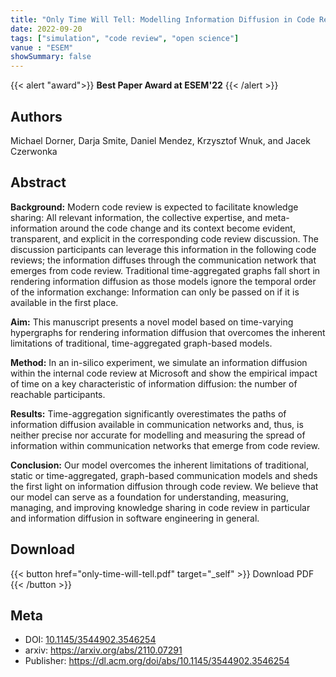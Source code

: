```yaml
---
title: "Only Time Will Tell: Modelling Information Diffusion in Code Review with Time-Varying Hypergraphs"
date: 2022-09-20
tags: ["simulation", "code review", "open science"]
vanue : "ESEM"
showSummary: false
---
```


{{< alert "award">}}
**Best Paper Award at ESEM'22**
{{< /alert >}}

## Authors

Michael Dorner, Darja Smite, Daniel Mendez, Krzysztof Wnuk, and Jacek Czerwonka

## Abstract

**Background:** Modern code review is expected to facilitate knowledge sharing: All relevant information, the collective expertise, and meta-information around the code change and its context become evident, transparent, and explicit in the corresponding code review discussion. The discussion participants can leverage this information in the following code reviews; the information diffuses through the communication network that emerges from code review. Traditional time-aggregated graphs fall short in rendering information diffusion as those models ignore the temporal order of the information exchange: Information can only be passed on if it is available in the first place.

**Aim:** This manuscript presents a novel model based on time-varying hypergraphs for rendering information diffusion that overcomes the inherent limitations of traditional, time-aggregated graph-based models.

**Method:** In an in-silico experiment, we simulate an information diffusion within the internal code review at Microsoft and show the empirical impact of time on a key characteristic of information diffusion: the number of reachable participants.

**Results:** Time-aggregation significantly overestimates the paths of information diffusion available in communication networks and, thus, is neither precise nor accurate for modelling and measuring the spread of information within communication networks that emerge from code review.

**Conclusion:** Our model overcomes the inherent limitations of traditional, static or time-aggregated, graph-based communication models and sheds the first light on information diffusion through code review. We believe that our model can serve as a foundation for understanding, measuring, managing, and improving knowledge sharing in code review in particular and information diffusion in software engineering in general.

## Download

{{< button href="only-time-will-tell.pdf" target="_self" >}}
Download PDF
{{< /button >}}

## Meta

- DOI: [10.1145/3544902.3546254](https://doi.org/10.1145/3544902.3546254)
- arxiv: https://arxiv.org/abs/2110.07291
- Publisher: https://dl.acm.org/doi/abs/10.1145/3544902.3546254
